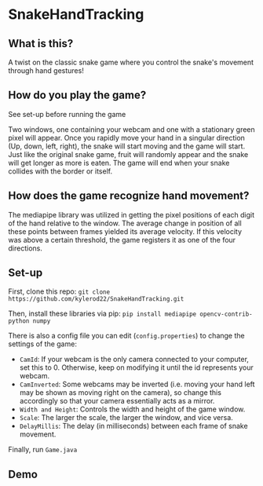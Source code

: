 SnakeHandTracking
=================

What is this?
-------------

A twist on the classic snake game where you control the snake's movement through hand gestures!

How do you play the game?
-------------------------

See set-up before running the game

Two windows, one containing your webcam and one with a stationary green pixel will appear. Once you rapidly move your hand in a singular direction (Up, down, left, right), the snake will start moving and the game will start. Just like the original snake game, fruit will randomly appear and the snake will get longer as more is eaten. The game will end when your snake collides with the border or itself.

How does the game recognize hand movement?
------------------------------------------

The mediapipe library was utilized in getting the pixel positions of each digit of the hand relative to the window. The average change in position of all these points between frames yielded its average velocity. If this velocity was above a certain threshold, the game registers it as one of the four directions.

Set-up
------

First, clone this repo:
```git clone https://github.com/kylerod22/SnakeHandTracking.git```

Then, install these libraries via pip:
```pip install mediapipe opencv-contrib-python numpy```

There is also a config file you can edit (```config.properties```) to change the settings of the game:
- ```CamId```: If your webcam is the only camera connected to your computer, set this to 0. Otherwise, keep on modifying it until the id represents your webcam.
- ```CamInverted```: Some webcams may be inverted (i.e. moving your hand left may be shown as moving right on the camera), so change this accordingly so that your camera essentially acts as a mirror.
- ```Width and Height```: Controls the width and height of the game window.
- ```Scale```: The larger the scale, the larger the window, and vice versa.
- ```DelayMillis```: The delay (in milliseconds) between each frame of snake movement.

Finally, run ```Game.java```

Demo
----
